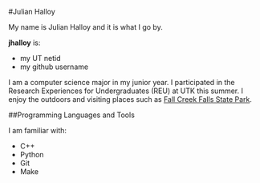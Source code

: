 #Julian Halloy

My name is Julian Halloy and it is what I go by.

**jhalloy** is:
- my UT netid
- my github username

I am a computer science major in my junior year. I participated in the Research Experiences for Undergraduates (REU) at UTK this summer. I enjoy the outdoors and visiting places such as [Fall Creek Falls State Park](https://tnstateparks.com/parks/fall-creek-falls).

##Programming Languages and Tools

I am familiar with:

- C++
- Python
- Git
- Make
